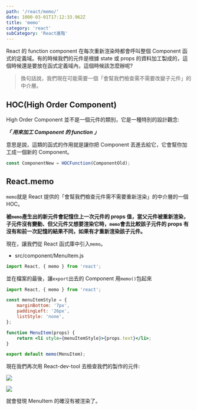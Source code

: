 ```yaml
---
path: '/react/memo/'
date: 1000-03-01T17:12:33.962Z
title: 'memo'
category: 'react'
subCategory: 'React進階'
---
```


React 的 function component 在每次重新渲染時都會呼叫整個 Component 函式的定義域。有的時候我們的元件是根據 state 或 props 的資料加工製成的，這個時候還是要放在函式定義域內，這個時候該怎麼辦呢?

> 換句話說，我們現在可能需要一個「會幫我們檢查需不需要改變子元件」的中介層。

## HOC(High Order Component)

High Order Component 並不是一個元件的類別，它是一種特別的設計觀念:

**_「 用來加工 Component 的 function 」_**

意思是說，這類的函式的作用就是讓你把 Component 丟進去給它，它會幫你加工成一個新的 Component。

```javascript
const ComponentNew = HOCFunction(ComponentOld);
```

## React.memo

`memo`就是 React 提供的「會幫我們檢查元件需不需要重新渲染」的中介層的一個 HOC。

**被`memo`產生出的新元件會記憶住上一次元件的 props 值，當父元件被重新渲染，子元件沒有變動、但父元件又想要渲染它時，`memo`會去比較該子元件的 props 有沒有和前一次記憶的結果不同，如果有才重新渲染該子元件。**

現在，讓我們從 React 函式庫中引入`memo`。

-   src/component/MenuItem.js

```jsx
import React, { memo } from 'react';
```

並在檔案的最後，讓`export`出去的 Component 用`memo()`包起來

```jsx
import React, { memo } from 'react';

const menuItemStyle = {
    marginBottom: '7px',
    paddingLeft: '26px',
    listStyle: 'none',
};

function MenuItem(props) {
    return <li style={menuItemStyle}>{props.text}</li>;
}

export default memo(MenuItem);
```

現在我們再次用 React-dev-tool 去檢查我們的製作的元件:

![](https://i.imgur.com/ULE7pBo.gif)

![](https://i.imgur.com/7DCmoEX.png)

就會發現 MenuItem 的確沒有被渲染了。
